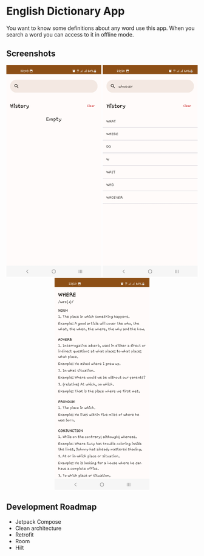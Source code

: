 # English Dictionary App

You want to know some definitions about any word use this app.
When you search a word you can access to it in offline mode.

## Screenshots

<p align = "center">
    <img src="screenshots/home.jpg" width="250" alt="home">
    <img src="screenshots/homeWithItem.jpg" width="250" alt="home with item">
    <img src="screenshots/detail.jpg" width="250" alt="word detail">
</p>

## Development Roadmap

- Jetpack Compose
- Clean architecture
- Retrofit
- Room
- Hilt